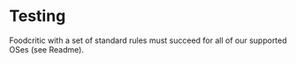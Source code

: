 # Testing

Foodcritic with a set of standard rules must succeed for all of our supported OSes (see Readme).
